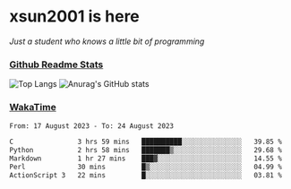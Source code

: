 # xsun2001 is here

*Just a student who knows a little bit of programming*

### [Github Readme Stats](https://github.com/anuraghazra/github-readme-stats)

![Top Langs](https://github-readme-stats.vercel.app/api/top-langs/?username=xsun2001&layout=compact&theme=radical) ![Anurag's GitHub stats](https://github-readme-stats.vercel.app/api?username=xsun2001&show_icons=true&theme=radical)

### [WakaTime](https://wakatime.com)

<!--START_SECTION:waka-->

```txt
From: 17 August 2023 - To: 24 August 2023

C                3 hrs 59 mins   ██████████░░░░░░░░░░░░░░░   39.85 %
Python           2 hrs 58 mins   ███████▒░░░░░░░░░░░░░░░░░   29.68 %
Markdown         1 hr 27 mins    ███▓░░░░░░░░░░░░░░░░░░░░░   14.55 %
Perl             30 mins         █▒░░░░░░░░░░░░░░░░░░░░░░░   04.99 %
ActionScript 3   22 mins         █░░░░░░░░░░░░░░░░░░░░░░░░   03.81 %
```

<!--END_SECTION:waka-->
